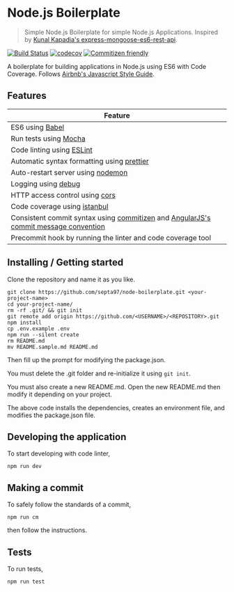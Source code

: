 # Node.js Boilerplate
> Simple Node.js Boilerplate for simple Node.js Applications. Inspired by [Kunal Kapadia's express-mongoose-es6-rest-api](https://github.com/KunalKapadia/express-mongoose-es6-rest-api).

[![Build Status](https://travis-ci.org/septa97/node-boilerplate.svg?branch=master)](https://travis-ci.org/septa97/node-boilerplate)
[![codecov](https://codecov.io/gh/septa97/node-boilerplate/branch/master/graph/badge.svg)](https://codecov.io/gh/septa97/node-boilerplate)
[![Commitizen friendly](https://img.shields.io/badge/commitizen-friendly-brightgreen.svg)](http://commitizen.github.io/cz-cli/)

A boilerplate for building applications in Node.js using ES6 with Code Coverage. Follows [Airbnb's Javascript Style Guide](https://github.com/airbnb/javascript).

## Features

| Feature                                                                             |
|-------------------------------------------------------------------------------------|
| ES6 using [Babel](https://babeljs.io/)                                              |
| Run tests using [Mocha](https://mochajs.org/)                                       |
| Code linting using [ESLint](http://eslint.org/)                                     |
| Automatic syntax formatting using [prettier](https://github.com/prettier/prettier)  |
| Auto-restart server using [nodemon](https://nodemon.io/)                            |
| Logging using [debug](https://github.com/visionmedia/debug)                         |
| HTTP access control using [cors](https://github.com/expressjs/cors)                 |
| Code coverage using [istanbul](https://istanbul.js.org/)                            |
| Consistent commit syntax using [commitizen](http://commitizen.github.io/cz-cli/) and [AngularJS's commit message convention](https://github.com/angular/angular.js/blob/master/CONTRIBUTING.md#-git-commit-guidelines)  |
| Precommit hook by running the linter and code coverage tool                         |

## Installing / Getting started

Clone the repository and name it as you like.

```shell
git clone https://github.com/septa97/node-boilerplate.git <your-project-name>
cd your-project-name/
rm -rf .git/ && git init
git remote add origin https://github.com/<USERNAME>/<REPOSITORY>.git
npm install
cp .env.example .env
npm run --silent create
rm README.md
mv README.sample.md README.md
```

Then fill up the prompt for modifying the package.json.

You must delete the .git folder and re-initialize it using `git init`.

You must also create a new README.md. Open the new README.md then modify it depending on your project.

The above code installs the dependencies, creates an environment file, and modifies the package.json file.

## Developing the application

To start developing with code linter,

```shell
npm run dev
```

## Making a commit

To safely follow the standards of a commit,

```shell
npm run cm
```

then follow the instructions.

## Tests

To run tests,

```shell
npm run test
```
